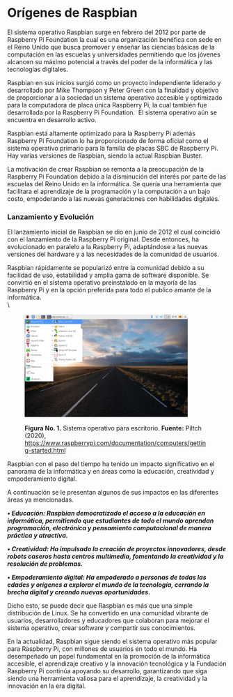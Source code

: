# Orígenes de Raspbian&#x20;

El sistema operativo Raspbian surge en febrero del 2012 por parte de Raspberry Pi Foundation la cual es una organización benéfica con sede en el Reino Unido que busca promover y enseñar las ciencias básicas de la computación en las escuelas y universidades permitiendo que los jóvenes alcancen su máximo potencial a través del poder de la informática y las tecnologías digitales.

Raspbian en sus inicios surgió como un proyecto independiente liderado y desarrollado por Mike Thompson y Peter Green con la finalidad y objetivo de proporcionar a la sociedad un sistema operativo accesible y optimizado para la computadora de placa única Raspberry Pi, la cual también fue desarrollada por la Raspberry Pi Foundation. ​ El sistema operativo aún se encuentra en desarrollo activo.

Raspbian está altamente optimizado para la Raspberry Pi además Raspberry Pi Foundation lo ha proporcionado de forma oficial como el sistema operativo primario para la familia de placas SBC de Raspberry Pi. Hay varias versiones de Raspbian, siendo la actual Raspbian Buster.

La motivación de crear Raspbian se remonta a la preocupación de la Raspberry Pi Foundation debido a la disminución del interés por parte de las escuelas del Reino Unido en la informática. Se quería una herramienta que facilitara el aprendizaje de la programación y la computación a un bajo costo, empoderando a las nuevas generaciones con habilidades digitales.&#x20;

### **Lanzamiento y Evolución**

El lanzamiento inicial de Raspbian se dio en junio de 2012 el cual coincidió con el lanzamiento de la Raspberry Pi original. Desde entonces, ha evolucionado en paralelo a la Raspberry Pi, adaptándose a las nuevas versiones del hardware y a las necesidades de la comunidad de usuarios.

Raspbian rápidamente se popularizó entre la comunidad debido a su facilidad de uso, estabilidad y amplia gama de software disponible. Se convirtió en el sistema operativo preinstalado en la mayoría de las Raspberry Pi y en la opción preferida para todo el publico amante de la informática.\
\


<figure><img src="../.gitbook/assets/image (7).png" alt="" width="375"><figcaption><p><strong>Figura No. 1.</strong>  Sistema operativo para escritorio. <strong>Fuente:</strong> Piltch (2020), <a href="https://www.tomshardware.com/news/raspberry-pi-os-no-longer-raspbian">https://www.raspberrypi.com/documentation/computers/getting-started.html</a></p></figcaption></figure>

Raspbian con el paso del tiempo ha tenido un impacto significativo en el panorama de la informática y en áreas como la educación, creatividad y empoderamiento digital.

A continuación se le presentan algunos de sus impactos en las diferentes áreas ya mencionadas.

_**•  Educación: Raspbian democratizado el acceso a la educación en informática, permitiendo que estudiantes de todo el mundo aprendan programación, electrónica y pensamiento computacional de manera práctica y atractiva.**_

_**• Creatividad: Ha impulsado la creación de proyectos innovadores, desde robots caseros hasta centros multimedia, fomentando la creatividad y la resolución de problemas.**_

_**•  Empoderamiento digital: Ha empoderado a personas de todas las edades y orígenes a explorar el mundo de la tecnología, cerrando la brecha digital y creando nuevas oportunidades.**_

Dicho esto, se puede decir que Raspbian es más que una simple distribución de Linux. Se ha convertido en una comunidad vibrante de usuarios, desarrolladores y educadores que colaboran para mejorar el sistema operativo, crear software y compartir sus conocimientos.

En la actualidad, Raspbian sigue siendo el sistema operativo más popular para Raspberry Pi, con millones de usuarios en todo el mundo. Ha desempeñado un papel fundamental en la promoción de la informática accesible, el aprendizaje creativo y la innovación tecnológica y la Fundación Raspberry Pi continúa apoyando su desarrollo, garantizando que siga siendo una herramienta valiosa para el aprendizaje, la creatividad y la innovación en la era digital.
